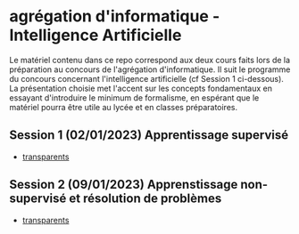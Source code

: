 # agrégation d'informatique - Intelligence Artificielle

Le matériel contenu dans ce repo correspond aux deux cours faits lors de la préparation au concours de l'agrégation d'informatique. Il suit le programme du concours concernant l'intelligence artificielle (cf Session 1 ci-dessous). La présentation choisie met l'accent sur les concepts fondamentaux en essayant d'introduire le minimum de formalisme, en espérant que le matériel pourra être utile au lycée et en classes préparatoires.

## Session 1 (02/01/2023) Apprentissage supervisé
- [transparents](https://docs.google.com/presentation/d/1E_LSH_Qnxi7kbXHfNKYloMsIqiuGKWTZ_fUqxtP5-ps/edit?usp=sharing)

## Session 2 (09/01/2023) Apprenstissage non-supervisé et résolution de problèmes
- [transparents](https://docs.google.com/presentation/d/1T5h0vEF51BYQSu_aOd4J7DT61jsKuTyJf4pv2bZJgT4/edit?usp=sharing)
